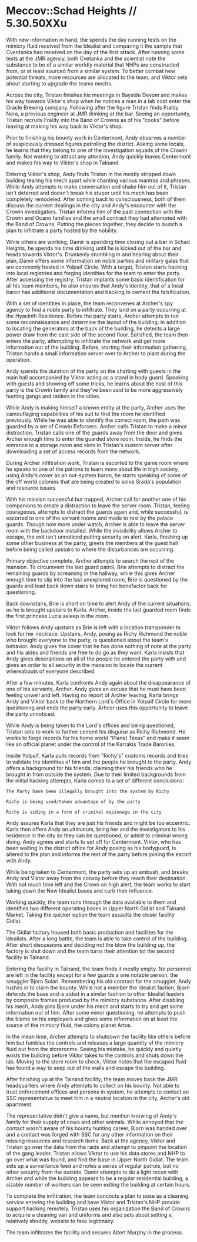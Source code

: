 # Meccov::Schad Heights // 5.30.50XXu
With new information in hand, the spends the day running tests on the mimicry fluid received from the Idealist and comparing it the sample that Cventanka had received
on the day of the first attack. After running some tests at the JMR agency, both Cvetanka and the scientist note the substance to be of a similar worldly material that NHPs are constructed from, or at least sourced from a similar system. To better combat new potential threats, more resources are allocated to the team, and Viktor sets about starting to upgrade the teams mechs.

Across the city, Tristan finishes his meetings in Bayside Devom and makes his way towards Viktor's shop when he notices a man in a lab coat enter the Oracle Brewing company. Following after the figure Tristan finds Fraldy Nera, a previous engineer at JMR drinking at the bar. Seeing an opportunity, Tristan recruits Fraldy into the Band of Crowns as of his "cooks" before leaving at making his way back to Viktor's shop.

Prior to finishing his bounty work in Centermont, Andy observes a number of suspiciously dressed figures patrolling the district. Asking some locals, he learns that they belong to one of the investigation squads of the Crowin family. Not wanting to attract any attention, Andy quickly leaves Centermont and makes his way to Viktor's shop in Talnand.

Entering Viktor's shop, Andy finds Tristan in the mostly stripped down building tearing his mech apart while chanting various mantras and phrases. While Andy attempts to make conversation and shake him out of it, Tristan isn't deterred and doesn't break his stupor until his mech has been completely remodeled. After coming back to consciousness, both of them discuss the current dealings in the city and Andy's encounter with the Crowin investigators. Tristan informs him of the past connection with the Crowin and Ocano families and the small contract they had attempted with the Band of Crowns. Putting the pieces together, they decide to launch a plan to infiltrate a party hosted by the nobility.

While others are working, Damir is spending time closing out a bar in Schad Heights, he spends his time drinking until he is kicked out of the bar and heads towards Viktor's. Drunkenly stumbling in and hearing about their plan, Damir offers some information on noble parties and military galas that are commonly hosted in Yolpaif Circle. With a target, Tristan starts hacking into local registries and forging identities for the team to enter the party. After accessing the registry, Tristan implants some basic identification for all his team members, he also ensures that Andy's identity, that of a local baron has additional documentation and backing to cement the falsification.

With a set of identities in place, the team reconvenes at Archer's spy agency to find a noble party to infiltrate. They land on a party occurring at the Hyacinth Residence. Before the party starts, Archer attempts to run some reconnaissance and determine the layout of the building. In addition to locating the generators at the back of the building, he detects a large power draw from the east side of the second floor. Satisfied, the team then enters the party, attempting to infiltrate the network and get more information out of the building. Before, starting their information gathering, Tristan hands a small information server over to Archer to plant during the operation.

Andy spends the duration of the party on the chatting with guests in the main hall accompanied by Viktor acting as a stand in body guard. Speaking with guests and showing off some tricks, he learns about the host of this party is the Crowin family and they've been said to be more aggressively hunting gangs and raiders in the cities.

While Andy is making himself a known entity at the party, Archer uses the camouflaging
capabilities of his suit to find the room he identified previously. While he was able to identify the correct room, the path was guarded by a set of Crowin Enforcers. Archer calls Tristan to make a minor distraction. Tristan calls one of the guards away from the door and gives Archer enough time to enter the guarded store room. Inside, he finds the entrance to a storage room and slots in Tristan's custom server after downloading a set of access records from the network.

During Archer infiltration work, Tristan is escorted to the game room where he speaks to one of the patrons to learn more about life in high society, using Andy's cover as an out-system baron, he starts speaking of some of the off world colonies that are being created to solve Srada's population and resource issues.

With his mission successful but trapped, Archer call for another one of his companions to create a distraction to leave the server room. Tristan, feeling courageous, attempts to distract the guards again and, while successful, is escorted to one of the servant rooms and made to rest by the palace guards. Though now more under watch, Archer is able to leave the server room with the backdoor installed. While the invisibility allows Archer to escape, the exit isn't unnoticed putting security on alert. Karla, finishing up some other business at the party, greets the members at the guest hall before being called upstairs to where the disturbances are occurring.

Primary objective complete, Archer attempts to search the rest of the mansion. To circumvent the last guard patrol, Brie attempts to distract the remaining guards by screaming in the hallway, while this gives Archer enough time to slip into the last unexplored room, Brie is questioned by the guards and lead back down stairs to bring her benefactor back for questioning.

Back downstairs, Brie is short on time to alert Andy of the current situations, as he is brought upstairs to Karla. Archer, inside the last guarded room finds the first princess Lucia asleep in the room.

Viktor follows Andy upstairs as Brie is left with a location transponder to look for her necklace. Upstairs, Andy, posing as Richy Richmond the noble who brought everyone to the party, is questioned about the team's behavior. Andy gives the cover that he has done nothing of note at the party and his aides and friends are free to do go as they want. Karla insists that Andy gives descriptions on all of the people he entered the party with and gives an order to all security in the mansion to locate the current whereabouts of everyone described.

After a few minutes, Karla confronts Andy again about the disappearance of one of his servants, Archer. Andy gives an excuse that he must have been feeling unwell and left. Having no report of Archer leaving, Karla brings Andy and Viktor back to the Northern Lord's Office in Yolpaif Circle for more questioning and ends the party early. Arhcer uses this opportunity to leave the party unnoticed.

While Andy is being taken to the Lord's offices and being questioned, Tristan sets to work to further cement his disguise as Richy Richmond. He works to forge records for his home world "Planet Texas" and make it seem like an official planet under the control of the Karrakis Trade Baronies.

Inside Yolpaif, Karla pulls records from "Richy's" customs records and tries to validate the identities of him and the people he brought to the party. Andy offers a background for his friends, claiming their his friends who he brought in from outside the system. Due to their limited backgrounds from the initial hacking attempts, Karla comes to a set of different conclusions:

    The Party have been illegally brought into the system by Richy

    Richy is being used/taken advantage of by the party

    Richy is aiding in a form of criminal espionage in the city

Andy assures Karla that they are just his friends and might be too eccentric. Karla then offers Andy an ultimatum, bring her and the investigators to his residence in the city so they can be questioned, or admit to criminal wrong doing. Andy agrees and starts to set off for Centermont. Viktor, who has been waiting in the district office for Andy posing as his bodyguard, is altered to the plan and informs the rest of the party before joining the escort with Andy.

While being taken to Centermont, the party sets up an ambush, and breaks Andy and Viktor away from the convoy before they reach their destination. With not much time left and the Crown on high alert, the team works to start taking down the New Idealist bases and curb their influence.

Working quickly, the team runs through the data available to them and identifies two different operating bases in Upper North Gidlat and Talnand Market. Taking the quicker option the team assaults the closer facility Gidlat.

The Gidlat factory housed both basic production and facilities for the Idealists. After a long battle, the team is able to take control of the building. After short discussions and deciding not the blow the building up, the factory is shut down and the team turns their attention tot the second facility in Talnand.

Entering the facility in Talnand, the team finds it mostly empty. No personnel are left in the facility except for a few guards a one notable person, the smuggler Bjorn Solari. Remembering his old contract for the smuggler, Andy rushes in to claim the bounty. While not a member the Idealist faction, Bjorn defends the base and is aided in a similar fashion to other Idealist leaders by composite frames produced by the mimicry substance. After disabling his mech, Andy pins Bjorn under his mech and starts to try and get some information out of him. After some minor questioning, he attempts to push the blame on his employers and gives some information on at least the source of the mimicry fluid, the colony planet Artos.

In the mean time, Archer attempts to shutdown the facility like others before him but fumbles the controls and releases a large quantity of the mimicry fluid out from the storerooms. Seeing his mistake, he quickly and quietly exists the building before Viktor takes to the controls and shuts down the lab. Moving to the store room to check, Viktor notes that the escaped fluid has found a way to seep out of the walls and escape the building.

After finishing up at the Talnand facility, the team moves back the JMR headquarters where Andy attempts to collect on his bounty. Not able to trust enforcement offices and persons in system, he attempts to contact an SSC representative to meet him in a neutral location in the city, Archer's old apartment.

The representative didn't give a name, but mention knowing of Andy's family for their supply of cows and other animals. While annoyed that the contact wasn't aware of his bounty hunting career, Bjorn was handed over and a contact was forged with SSC for any other information on their missing resources and research items. Back at the agency, Viktor and Tristan go over the data from the raids and attempt to pinpoint the location of the gang leader. Tristan allows Viktor to use his data stores and NHP to go over what was found, and find the base in Upper North Gidlat. The team sets up a surveillance feed and notes a series of regular patrols, but no other security from the outside. Damir attempts to do a light recon with Archer and while the building appears to be  a regular residential building, a sizable number of workers can be seen exiting the building at certain hours.

To complete the infiltration, the team concocts a plan to pose as a cleaning service entering the building and have Viktor and Tristan's NHP provide support hacking remotely. Tristan uses his organization the Band of Crowns to acquire a cleaning van and uniforms and also sets about setting a, relatively shoddy, website to fake legitimacy.

The team infiltrates the facility and secures Altert Murphy in the process.